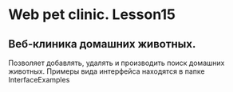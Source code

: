 Web pet clinic. Lesson15
========================

Веб-клиника домашних животных.
------------------------------------
Позволяет добавлять, удалять и производить поиск домашних животных.
Примеры вида интерфейса находятся в папке InterfaceExamples